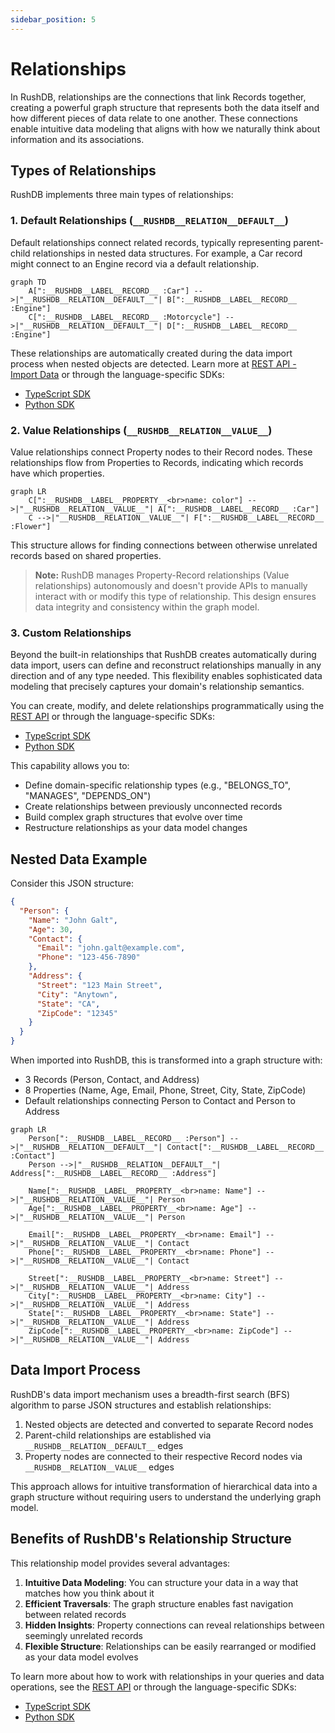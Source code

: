 ```yaml
---
sidebar_position: 5
---
```

# Relationships

In RushDB, relationships are the connections that link Records together, creating a powerful graph structure that represents both the data itself and how different pieces of data relate to one another. These connections enable intuitive data modeling that aligns with how we naturally think about information and its associations.

## Types of Relationships

RushDB implements three main types of relationships:

### 1. Default Relationships (`__RUSHDB__RELATION__DEFAULT__`)

Default relationships connect related records, typically representing parent-child relationships in nested data structures. For example, a Car record might connect to an Engine record via a default relationship.

```mermaid
graph TD
    A[":__RUSHDB__LABEL__RECORD__ :Car"] -->|"__RUSHDB__RELATION__DEFAULT__"| B[":__RUSHDB__LABEL__RECORD__ :Engine"]
    C[":__RUSHDB__LABEL__RECORD__ :Motorcycle"] -->|"__RUSHDB__RELATION__DEFAULT__"| D[":__RUSHDB__LABEL__RECORD__ :Engine"]
```

These relationships are automatically created during the data import process when nested objects are detected. Learn more at [REST API - Import Data](../rest-api/records/import-data) or through the language-specific SDKs:
- [TypeScript SDK](../typescript-sdk/records/import-data)
- [Python SDK](../python-sdk/records/import-data)

### 2. Value Relationships (`__RUSHDB__RELATION__VALUE__`)

Value relationships connect Property nodes to their Record nodes. These relationships flow from Properties to Records, indicating which records have which properties.

```mermaid
graph LR
    C[":__RUSHDB__LABEL__PROPERTY__<br>name: color"] -->|"__RUSHDB__RELATION__VALUE__"| A[":__RUSHDB__LABEL__RECORD__ :Car"]
    C -->|"__RUSHDB__RELATION__VALUE__"| F[":__RUSHDB__LABEL__RECORD__ :Flower"]
```

This structure allows for finding connections between otherwise unrelated records based on shared properties.

> **Note:** RushDB manages Property-Record relationships (Value relationships) autonomously and doesn't provide APIs to manually interact with or modify this type of relationship. This design ensures data integrity and consistency within the graph model.

### 3. Custom Relationships

Beyond the built-in relationships that RushDB creates automatically during data import, users can define and reconstruct relationships manually in any direction and of any type needed. This flexibility enables sophisticated data modeling that precisely captures your domain's relationship semantics.

You can create, modify, and delete relationships programmatically using the [REST API](../rest-api/relationships) or through the language-specific SDKs:
- [TypeScript SDK](../typescript-sdk/relationships)
- [Python SDK](../python-sdk/relationships)

This capability allows you to:
- Define domain-specific relationship types (e.g., "BELONGS_TO", "MANAGES", "DEPENDS_ON")
- Create relationships between previously unconnected records
- Build complex graph structures that evolve over time
- Restructure relationships as your data model changes

## Nested Data Example

Consider this JSON structure:

```json
{
  "Person": {
    "Name": "John Galt",
    "Age": 30,
    "Contact": {
      "Email": "john.galt@example.com",
      "Phone": "123-456-7890"
    },
    "Address": {
      "Street": "123 Main Street",
      "City": "Anytown",
      "State": "CA",
      "ZipCode": "12345"
    }
  }
}
```

When imported into RushDB, this is transformed into a graph structure with:
- 3 Records (Person, Contact, and Address)
- 8 Properties (Name, Age, Email, Phone, Street, City, State, ZipCode)
- Default relationships connecting Person to Contact and Person to Address

```mermaid
graph LR
    Person[":__RUSHDB__LABEL__RECORD__ :Person"] -->|"__RUSHDB__RELATION__DEFAULT__"| Contact[":__RUSHDB__LABEL__RECORD__ :Contact"]
    Person -->|"__RUSHDB__RELATION__DEFAULT__"| Address[":__RUSHDB__LABEL__RECORD__ :Address"]

    Name[":__RUSHDB__LABEL__PROPERTY__<br>name: Name"] -->|"__RUSHDB__RELATION__VALUE__"| Person
    Age[":__RUSHDB__LABEL__PROPERTY__<br>name: Age"] -->|"__RUSHDB__RELATION__VALUE__"| Person

    Email[":__RUSHDB__LABEL__PROPERTY__<br>name: Email"] -->|"__RUSHDB__RELATION__VALUE__"| Contact
    Phone[":__RUSHDB__LABEL__PROPERTY__<br>name: Phone"] -->|"__RUSHDB__RELATION__VALUE__"| Contact

    Street[":__RUSHDB__LABEL__PROPERTY__<br>name: Street"] -->|"__RUSHDB__RELATION__VALUE__"| Address
    City[":__RUSHDB__LABEL__PROPERTY__<br>name: City"] -->|"__RUSHDB__RELATION__VALUE__"| Address
    State[":__RUSHDB__LABEL__PROPERTY__<br>name: State"] -->|"__RUSHDB__RELATION__VALUE__"| Address
    ZipCode[":__RUSHDB__LABEL__PROPERTY__<br>name: ZipCode"] -->|"__RUSHDB__RELATION__VALUE__"| Address
```

## Data Import Process

RushDB's data import mechanism uses a breadth-first search (BFS) algorithm to parse JSON structures and establish relationships:

1. Nested objects are detected and converted to separate Record nodes
2. Parent-child relationships are established via `__RUSHDB__RELATION__DEFAULT__` edges
3. Property nodes are connected to their respective Record nodes via `__RUSHDB__RELATION__VALUE__` edges

This approach allows for intuitive transformation of hierarchical data into a graph structure without requiring users to understand the underlying graph model.

## Benefits of RushDB's Relationship Structure

This relationship model provides several advantages:

1. **Intuitive Data Modeling**: You can structure your data in a way that matches how you think about it
2. **Efficient Traversals**: The graph structure enables fast navigation between related records
3. **Hidden Insights**: Property connections can reveal relationships between seemingly unrelated records
4. **Flexible Structure**: Relationships can be easily rearranged or modified as your data model evolves

To learn more about how to work with relationships in your queries and data operations, see the [REST API](../rest-api/relationships) or through the language-specific SDKs:
- [TypeScript SDK](../typescript-sdk/relationships)
- [Python SDK](../python-sdk/relationships)
